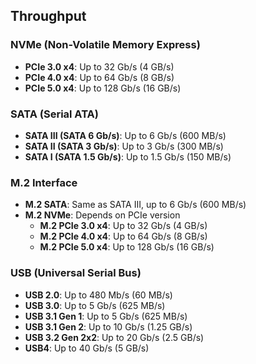 ## Throughput

### NVMe (Non-Volatile Memory Express)
- **PCIe 3.0 x4**: Up to 32 Gb/s (4 GB/s)
- **PCIe 4.0 x4**: Up to 64 Gb/s (8 GB/s)
- **PCIe 5.0 x4**: Up to 128 Gb/s (16 GB/s)

### SATA (Serial ATA)
- **SATA III (SATA 6 Gb/s)**: Up to 6 Gb/s (600 MB/s)
- **SATA II (SATA 3 Gb/s)**: Up to 3 Gb/s (300 MB/s)
- **SATA I (SATA 1.5 Gb/s)**: Up to 1.5 Gb/s (150 MB/s)

### M.2 Interface
- **M.2 SATA**: Same as SATA III, up to 6 Gb/s (600 MB/s)
- **M.2 NVMe**: Depends on PCIe version
  - **M.2 PCIe 3.0 x4**: Up to 32 Gb/s (4 GB/s)
  - **M.2 PCIe 4.0 x4**: Up to 64 Gb/s (8 GB/s)
  - **M.2 PCIe 5.0 x4**: Up to 128 Gb/s (16 GB/s)

### USB (Universal Serial Bus)
- **USB 2.0**: Up to 480 Mb/s (60 MB/s)
- **USB 3.0**: Up to 5 Gb/s (625 MB/s)
- **USB 3.1 Gen 1**: Up to 5 Gb/s (625 MB/s)
- **USB 3.1 Gen 2**: Up to 10 Gb/s (1.25 GB/s)
- **USB 3.2 Gen 2x2**: Up to 20 Gb/s (2.5 GB/s)
- **USB4**: Up to 40 Gb/s (5 GB/s)